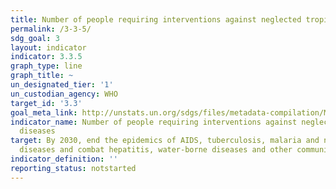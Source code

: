```yaml
---
title: Number of people requiring interventions against neglected tropical diseases
permalink: /3-3-5/
sdg_goal: 3
layout: indicator
indicator: 3.3.5
graph_type: line
graph_title: ~
un_designated_tier: '1'
un_custodian_agency: WHO
target_id: '3.3'
goal_meta_link: http://unstats.un.org/sdgs/files/metadata-compilation/Metadata-Goal-3.pdf
indicator_name: Number of people requiring interventions against neglected tropical
  diseases
target: By 2030, end the epidemics of AIDS, tuberculosis, malaria and neglected tropical
  diseases and combat hepatitis, water-borne diseases and other communicable diseases.
indicator_definition: ''
reporting_status: notstarted
---
```


